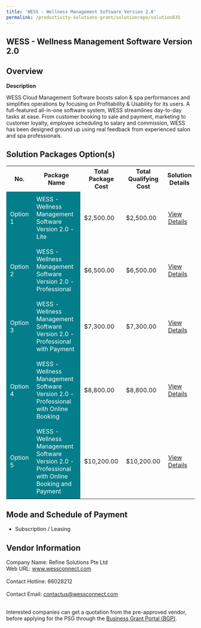 ```yaml
---
title: 'WESS - Wellness Management Software Version 2.0'
permalink: /productivity-solutions-grant/solutionrepo/solution835
---
```


## WESS - Wellness Management Software Version 2.0

## Overview

**Description**

WESS Cloud Management Software boosts salon & spa performances and simplifies operations by focusing on Profitability & Usability for its users. 
A full-featured all-in-one software system, WESS streamlines day-to-day tasks at ease. 
From customer booking to sale and payment, marketing to customer loyalty, employee scheduling to salary and commission, WESS has been designed ground up using real feedback from experienced salon and spa professionals.

## Solution Packages Option(s)

<table>
<tr>
<th><b>No.</b></th>
<th><b>Package Name</b></th>
<th><b>Total Package Cost</b></th>
<th><b>Total Qualifying Cost</b></th>
<th><b>Solution Details</b></th>
</tr>
<tr>
<td style='padding: 10px; background-color: #037E8A; color: #FFFFFF;'>Option 1</td>
<td style='padding: 10px; background-color: #037E8A; color: #FFFFFF;'>WESS - Wellness Management Software Version 2.0 - Lite</td>
<td style='padding: 10px;'>$2,500.00</td>
<td style='padding: 10px;'>$2,500.00</td>
<td style='padding: 10px;'><a href='/images/psg/Refine_Solutions_Desensitised_Annex_3_Part_1.pdf' target='_blank'>View Details</a></td>
</tr>
<tr>
<td style='padding: 10px; background-color: #037E8A; color: #FFFFFF;'>Option 2</td>
<td style='padding: 10px; background-color: #037E8A; color: #FFFFFF;'>WESS - Wellness Management Software Version 2.0 - Professional</td>
<td style='padding: 10px;'>$6,500.00</td>
<td style='padding: 10px;'>$6,500.00</td>
<td style='padding: 10px;'><a href='/images/psg/Refine_Solutions_Desensitised_Annex_3_Part_2.pdf' target='_blank'>View Details</a></td>
</tr>
<tr>
<td style='padding: 10px; background-color: #037E8A; color: #FFFFFF;'>Option 3</td>
<td style='padding: 10px; background-color: #037E8A; color: #FFFFFF;'>WESS - Wellness Management Software Version 2.0 - Professional with Payment</td>
<td style='padding: 10px;'>$7,300.00</td>
<td style='padding: 10px;'>$7,300.00</td>
<td style='padding: 10px;'><a href='/images/psg/Refine_Solutions_Desensitised_Annex_3_Part_3.pdf' target='_blank'>View Details</a></td>
</tr>
<tr>
<td style='padding: 10px; background-color: #037E8A; color: #FFFFFF;'>Option 4</td>
<td style='padding: 10px; background-color: #037E8A; color: #FFFFFF;'>WESS - Wellness Management Software Version 2.0 - Professional with Online Booking</td>
<td style='padding: 10px;'>$8,800.00</td>
<td style='padding: 10px;'>$8,800.00</td>
<td style='padding: 10px;'><a href='/images/psg/Refine_Solutions_Desensitised_Annex_3_Part_4.pdf' target='_blank'>View Details</a></td>
</tr>
<tr>
<td style='padding: 10px; background-color: #037E8A; color: #FFFFFF;'>Option 5</td>
<td style='padding: 10px; background-color: #037E8A; color: #FFFFFF;'>WESS - Wellness Management Software Version 2.0 - Professional with Online Booking and Payment</td>
<td style='padding: 10px;'>$10,200.00</td>
<td style='padding: 10px;'>$10,200.00</td>
<td style='padding: 10px;'><a href='/images/psg/Refine_Solutions_Desensitised_Annex_3_Part_5.pdf' target='_blank'>View Details</a></td>
</tr>
</table>

## Mode and Schedule of Payment

 - Subscription / Leasing

## Vendor Information

 Company Name: Refine Solutions Pte Ltd<br>Web URL: www.wessconnect.com <br><br>Contact Hotline: 66028212 <br><br>Contact Email: contactus@wessconnect.com <br><br>

Interested companies can get a quotation from the pre-approved vendor, before applying for the PSG through the <a href='https://www.businessgrants.gov.sg/' target='_blank' rel='noopener'>Business Grant Portal (BGP)</a>.

<script src="/jquery/resize-tables.js"></script>
